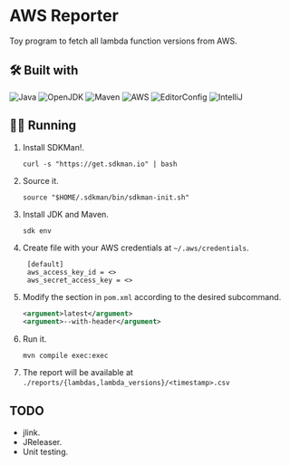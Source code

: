 # AWS Reporter

Toy program to fetch all lambda function versions from AWS.

## 🛠 Built with

![Java](https://img.shields.io/badge/Java-ED8B00?style=for-the-badge&logo=java&logoColor=white)
![OpenJDK](https://img.shields.io/badge/OpenJDK-ED8B00?style=for-the-badge&logo=openjdk&logoColor=white)
![Maven](https://img.shields.io/badge/apache_maven-C71A36?style=for-the-badge&logo=apachemaven&logoColor=white)
![AWS](https://img.shields.io/badge/AWS-%23FF9900.svg?style=for-the-badge&logo=amazon-aws&logoColor=white)
![EditorConfig](https://img.shields.io/badge/Editor%20Config-E0EFEF?style=for-the-badge&logo=editorconfig&logoColor=000)
![IntelliJ](https://img.shields.io/badge/IntelliJ_IDEA-000000.svg?style=for-the-badge&logo=intellij-idea&logoColor=white)

## 🏃‍♀️ Running

1. Install SDKMan!.
   ```shell
   curl -s "https://get.sdkman.io" | bash
   ```
1. Source it.
   ```shell
   source "$HOME/.sdkman/bin/sdkman-init.sh"
   ```
1. Install JDK and Maven.
   ```shell
   sdk env
   ```
1. Create file with your AWS credentials at `~/.aws/credentials`.
   ```shell
    [default]
    aws_access_key_id = <>
    aws_secret_access_key = <>
   ```
1. Modify the section in `pom.xml` according to the desired subcommand.
   ```xml
   <argument>latest</argument>
   <argument>--with-header</argument>
   ```
1. Run it.
   ```shell
   mvn compile exec:exec
   ```
1. The report will be available at `./reports/{lambdas,lambda_versions}/<timestamp>.csv`

## TODO

- jlink.
- JReleaser.
- Unit testing.
